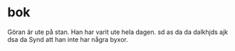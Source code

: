 # bok

Göran är ute på stan. Han har varit ute hela dagen.
sd
as
da
da dalkhjds ajk dsa da
Synd att han inte har några byxor.
